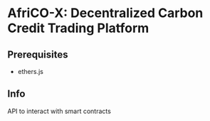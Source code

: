 # AfriCO-X: Decentralized Carbon Credit Trading Platform
## Prerequisites
- ethers.js

## Info
API to interact with smart contracts
